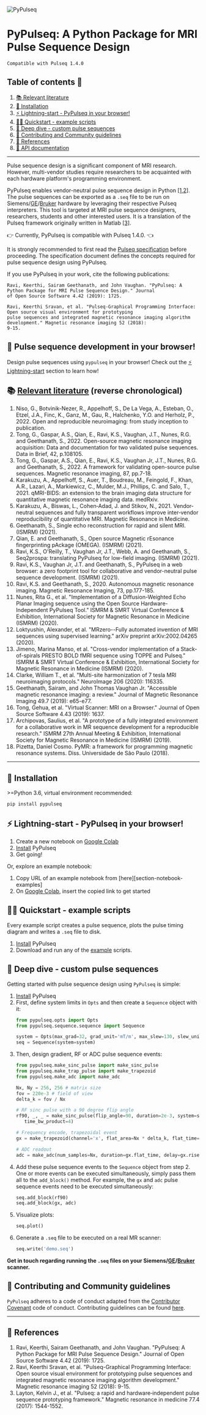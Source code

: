 <p align="center">

![PyPulseq](logo.png)

</p>

# PyPulseq: A Python Package for MRI Pulse Sequence Design

`Compatible with Pulseq 1.4.0`

## Table of contents 🧾
1. [📚 Relevant literature][section-relevant-literature]
2. [🔨 Installation][section-installation]
3. [⚡ Lightning-start - PyPulseq in your browser!][section-lightning-start]
4. [🏃‍♂ Quickstart - example scripts][section-quickstart-examples]
5. [🤿 Deep dive - custom pulse sequences][section-deep-dive]
6. [👥 Contributing and Community guidelines][section-contributing]
7. [📖 References][section-references]
8. [📃 API documentation][api-docs]

---

Pulse sequence design is a significant component of MRI research. However, multi-vendor studies require researchers to
be acquainted with each hardware platform's programming environment.

PyPulseq enables vendor-neutral pulse sequence design in Python [[1,2]][section-references]. The pulse sequences can be
exported as a `.seq` file to be run on  Siemens/[GE]/[Bruker] hardware by leveraging their respective
Pulseq interpreters. This tool is targeted at MRI pulse sequence designers, researchers, students and other interested
users. It is a translation of the Pulseq framework originally written in Matlab [[3]][section-references].

👉 Currently, PyPulseq is compatible with Pulseq 1.4.0. 👈

It is strongly recommended to first read the [Pulseq specification]  before proceeding. The specification
document defines the concepts required for pulse sequence design using PyPulseq.

If you use PyPulseq in your work, cite the following publications:
```
Ravi, Keerthi, Sairam Geethanath, and John Vaughan. "PyPulseq: A Python Package for MRI Pulse Sequence Design." Journal
of Open Source Software 4.42 (2019): 1725.

Ravi, Keerthi Sravan, et al. "Pulseq-Graphical Programming Interface: Open source visual environment for prototyping
pulse sequences and integrated magnetic resonance imaging algorithm development." Magnetic resonance imaging 52 (2018):
9-15.
```

## 📢 Pulse sequence development in your browser!
Design pulse sequences using `pypulseq` in your browser! Check out the [⚡ Lightning-start][section-lightning-start] section to
learn how!

## 📚 [Relevant literature][scholar-citations] (reverse chronological)
1. Niso, G., Botvinik-Nezer, R., Appelhoff, S., De La Vega, A., Esteban, O., Etzel, J.A., Finc, K., Ganz, M., Gau, R., 
Halchenko, Y.O. and Herholz, P., 2022. Open and reproducible neuroimaging: from study inception to publication.
2. Tong, G., Gaspar, A.S., Qian, E., Ravi, K.S., Vaughan, J.T., Nunes, R.G. and Geethanath, S., 2022. Open-source 
magnetic resonance imaging acquisition: Data and documentation for two validated pulse sequences. Data in Brief, 42, 
p.108105.
3. Tong, G., Gaspar, A.S., Qian, E., Ravi, K.S., Vaughan Jr, J.T., Nunes, R.G. and Geethanath, S., 2022. A framework 
for validating open-source pulse sequences. Magnetic resonance imaging, 87, pp.7-18.
4. Karakuzu, A., Appelhoff, S., Auer, T., Boudreau, M., Feingold, F., Khan, A.R., Lazari, A., Markiewicz, C., Mulder, 
M.J., Phillips, C. and Salo, T., 2021. qMRI-BIDS: an extension to the brain imaging data structure for quantitative 
magnetic resonance imaging data. medRxiv.
5. Karakuzu, A., Biswas, L., Cohen‐Adad, J. and Stikov, N., 2021. Vendor‐neutral sequences and fully transparent 
workflows improve inter‐vendor reproducibility of quantitative MRI. Magnetic Resonance in Medicine. 
6. Geethanath, S., Single echo reconstruction for rapid and silent MRI. (ISMRM) (2021).
7. Qian, E. and Geethanath, S., Open source Magnetic rEsonance fingerprinting pAckage (OMEGA). (ISMRM) (2021).
8. Ravi, K.S., O'Reilly, T., Vaughan Jr, J.T., Webb, A. and Geethanath, S., Seq2prospa: translating PyPulseq for 
low-field imaging. (ISMRM) (2021).
9. Ravi, K.S., Vaughan Jr, J.T. and Geethanath, S., PyPulseq in a web browser: a zero footprint tool for collaborative 
and vendor-neutral pulse sequence development. (ISMRM) (2021).
10. Ravi, K.S. and Geethanath, S., 2020. Autonomous magnetic resonance imaging. Magnetic Resonance Imaging, 73, 
pp.177-185.
11. Nunes, Rita G., et al. "Implementation of a Diffusion-Weighted Echo Planar Imaging sequence using the Open Source
Hardware-Independent PyPulseq Tool." ISMRM & SMRT Virtual Conference & Exhibition, International Society for Magnetic
Resonance in Medicine (ISMRM) (2020).
12. Loktyushin, Alexander, et al. "MRzero--Fully automated invention of MRI sequences using supervised learning." arXiv
preprint arXiv:2002.04265 (2020).
13. Jimeno, Marina Manso, et al. "Cross-vendor implementation of a Stack-of-spirals PRESTO BOLD fMRI sequence using
TOPPE and Pulseq." ISMRM & SMRT Virtual Conference & Exhibition, International Society for Magnetic Resonance in
Medicine (ISMRM) (2020).
14. Clarke, William T., et al. "Multi-site harmonization of 7 tesla MRI neuroimaging protocols." NeuroImage 206 (2020): 116335. 
15. Geethanath, Sairam, and John Thomas Vaughan Jr. "Accessible magnetic resonance imaging: a review." Journal of
Magnetic Resonance Imaging 49.7 (2019): e65-e77.
16. Tong, Gehua, et al. "Virtual Scanner: MRI on a Browser." Journal of Open Source Software 4.43 (2019): 1637.
17. Archipovas, Saulius, et al. "A prototype of a fully integrated environment for a collaborative work in MR sequence
development for a reproducible research." ISMRM 27th Annual Meeting & Exhibition, International Society for
Magnetic Resonance in Medicine (ISMRM) (2019).
18. Pizetta, Daniel Cosmo. PyMR: a framework for programming magnetic resonance systems. Diss. Universidade de São
Paulo (2018).
---

## 🔨 Installation
\>=Python 3.6, virtual environment recommended:

```pip install pypulseq```

## ⚡ Lightning-start - PyPulseq in your browser!
1. Create a new notebook on [Google Colab][google-colab]
2. [Install][section-installation] PyPulseq
3. Get going!

Or, explore an example notebook:
1. Copy URL of an example notebook from [here][section-notebook-examples]
2. On [Google Colab][google-colab], insert the copied link to get started

## 🏃‍♂ Quickstart - example scripts
Every example script creates a pulse sequence, plots the pulse timing diagram and writes a `.seq` file to disk.
1. [Install][section-installation] PyPulseq
2. Download and run any of the [example][script-examples] scripts.

## 🤿 Deep dive - custom pulse sequences
Getting started with pulse sequence design using `PyPulseq` is simple:
1. [Install][section-installation] PyPulseq
2. First, define system limits in `Opts` and then create a `Sequence` object with it:
    ```python
    from pypulseq.opts import Opts
    from pypulseq.sequence.sequence import Sequence

    system = Opts(max_grad=32, grad_unit='mT/m', max_slew=130, slew_unit='mT/m/s')
    seq = Sequence(system=system)
    ```
3. Then, design gradient, RF or ADC pulse sequence events:
    ```python
    from pypulseq.make_sinc_pulse import make_sinc_pulse
    from pypulseq.make_trap_pulse import make_trapezoid
    from pypulseq.make_adc import make_adc

    Nx, Ny = 256, 256 # matrix size
    fov = 220e-3 # field of view
    delta_k = fov / Nx

    # RF sinc pulse with a 90 degree flip angle
    rf90, _, _ = make_sinc_pulse(flip_angle=90, duration=2e-3, system=system, slice_thickness=5e-3, apodization=0.5,
       time_bw_product=4)

    # Frequency encode, trapezoidal event
    gx = make_trapezoid(channel='x', flat_area=Nx * delta_k, flat_time=6.4e-3, system=system)

    # ADC readout
    adc = make_adc(num_samples=Nx, duration=gx.flat_time, delay=gx.rise_time, system=system)
    ```
4. Add these pulse sequence events to the `Sequence` object from step 2. One or more events can be executed
simultaneously, simply pass them all to the `add_block()` method. For example, the `gx` and `adc` pulse sequence events
need to be executed simultaneously:
    ```python
    seq.add_block(rf90)
    seq.add_block(gx, adc)
    ```
5. Visualize plots:
    ```python
    seq.plot()
    ```
6. Generate a `.seq` file to be executed on a real MR scanner:
    ```python
    seq.write('demo.seq')
    ```

**Get in touch regarding running the `.seq` files on your Siemens/[GE]/[Bruker] scanner.**

## 👥 Contributing and Community guidelines
`PyPulseq` adheres to a code of conduct adapted from the [Contributor Covenant] code of conduct.
Contributing guidelines can be found [here][contrib-guidelines].

---
## 📖 References
1. Ravi, Keerthi, Sairam Geethanath, and John Vaughan. "PyPulseq: A Python Package for MRI Pulse Sequence Design."
Journal of Open Source Software 4.42 (2019): 1725.
2. Ravi, Keerthi Sravan, et al. "Pulseq-Graphical Programming Interface: Open source visual environment for prototyping
pulse sequences and integrated magnetic resonance imaging algorithm development." Magnetic resonance imaging 52 (2018):
9-15.
3. Layton, Kelvin J., et al. "Pulseq: a rapid and hardware‐independent pulse sequence prototyping framework." Magnetic
resonance in medicine 77.4 (2017): 1544-1552.

[Bruker]: https://github.com/pulseq/bruker_interpreter
[Contributor Covenant]: http://contributor-covenant.org
[GE]: https://toppemri.github.io
[Pulseq specification]: https://pulseq.github.io/specification.pdf
[api-docs]: https://pypulseq.readthedocs.io/
[contrib-guidelines]: https://github.com/imr-framework/pypulseq/blob/master/CONTRIBUTING.md
[google-colab]: https://colab.research.google.com/
[scholar-citations]: https://scholar.google.com/scholar?oi=bibs&hl=en&cites=16703093871665262997
[script-examples]: https://github.com/imr-framework/pypulseq/tree/dev/pypulseq/seq_examples/scripts
[section-contributing]: #-contributing-and-community-guidelines
[section-deep-dive]: #-deep-dive---custom-pulse-sequences
[section-installation]: #-installation
[section-lightning-start]: #-lightning-start---pypulseq-in-your-browser
[section-quickstart-examples]: #-quickstart---example-scripts
[section-references]: #-references
[section-relevant-literature]: #-relevant-literature-reverse-chronological

